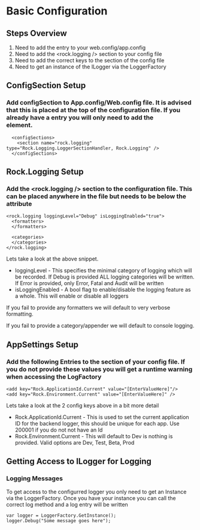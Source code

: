 # Basic Configuration

## Steps Overview
1. Need to add the <configSection /> entry to your web.config/app.config
2. Need to add the <rock.logging /> section to your config file
3. Need to add the correct keys to the <appSettings /> section of the config file
4. Need to get an instance of the ILogger via the LoggerFactory

## ConfigSection Setup
### Add configSection to App.config/Web.config file.  It is advised that this is placed at the top of the configuration file.  If you already have a <configSections /> entry you will only need to add the <section /> element.

```
  <configSections>
    <section name="rock.logging" type="Rock.Logging.LoggerSectionHandler, Rock.Logging" />
  </configSections>
```

## Rock.Logging Setup
### Add the <rock.logging /> section to the configuration file.  This can be placed anywhere in the file but needs to be below the <configSections> attribute

```
<rock.logging loggingLevel="Debug" isLoggingEnabled="true">
  <formatters>
  </formatters>
  
  <categories>
  </categories>
</rock.logging>
```

Lets take a look at the above snippet.
 * loggingLevel - This specifies the minimal category of logging which will be recorded.  If Debug is provided ALL logging categories will be written.  If Error is provided, only Error, Fatal and Audit will be written
 * isLoggingEnabled - A bool flag to enable/disable the logging feature as a whole.  This will enable or disable all loggers

 If you fail to provide any formatters we will default to very verbose formatting.

 If you fail to provide a category/appender we will default to console logging.

## AppSettings Setup
 ### Add the following Entries to the <appSettings /> section of your config file.  If you do not provide these values you will get a runtime warning when accessing the LogFactory

 ```
 <add key="Rock.ApplicationId.Current" value="[EnterValueHere]"/>
 <add key="Rock.Environment.Current" value="[EnterValueHere]" />
 ```

 Lets take a look at the 2 config keys above in a bit more detail
 * Rock.ApplicationId.Current - This is used to set the current application ID for the backend logger, this should be unique for each app.  Use 200001 if you do not not have an Id
 * Rock.Environment.Current - This will default to Dev is nothing is provided.  Valid options are Dev, Test, Beta, Prod

## Getting Access to ILogger for Logging
 ### Logging Messages
 To get access to the configurred logger you only need to get an Instance via the LoggerFactory.  Once you have your instance you can call the correct log method and a log entry will be written

 ```
var logger = LoggerFactory.GetInstance();
logger.Debug("Some message goes here");
 ```

